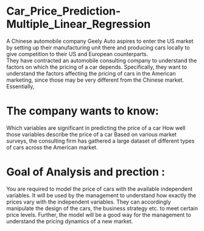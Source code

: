 # Car_Price_Prediction-Multiple_Linear_Regression
A Chinese automobile company Geely Auto aspires to enter the US market by setting up their manufacturing unit there and  producing cars locally to give competition to their US and European counterparts.      
They have contracted an automobile consulting company to understand the factors on which the pricing of a car depends.  Specifically, they want to understand the factors affecting the pricing of cars in the American marketing, since those  may be very different from the Chinese market. Essentially, 
# The company wants to know:  
Which variables are significant in predicting the price of a car How well those variables describe the price of a car Based on various market surveys,
the consulting firm has gathered a large dataset of different types of cars across  the American market.   

# Goal of Analysis and prection :  
You are required to model the price of cars with the available independent variables. It will be used by the management to  understand how exactly the prices vary with the independent variables. They can accordingly manipulate the design of the cars,  the business strategy etc. to meet certain price levels. Further, the model will be a good way for the management to understand  the pricing dynamics of a new market. 
